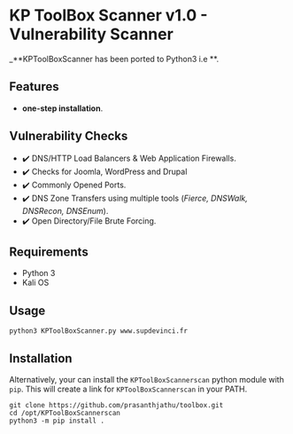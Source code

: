 # KP ToolBox Scanner v1.0 - Vulnerability Scanner
_**KPToolBoxScanner has been ported to Python3 i.e **. 


## Features
- **one-step installation**.



## Vulnerability Checks
- :heavy_check_mark: DNS/HTTP Load Balancers & Web Application Firewalls.
- :heavy_check_mark: Checks for Joomla, WordPress and Drupal
- :heavy_check_mark: Commonly Opened Ports.
- :heavy_check_mark: DNS Zone Transfers using multiple tools (_Fierce, DNSWalk, DNSRecon, DNSEnum_).
- :heavy_check_mark: Open Directory/File Brute Forcing.


## Requirements
- Python 3
- Kali OS 

## Usage 
 `python3 KPToolBoxScanner.py www.supdevinci.fr`



## Installation

Alternatively, your can install the `KPToolBoxScannerscan` python module with `pip`. This will create a link for `KPToolBoxScannerscan` in your PATH. 

```
git clone https://github.com/prasanthjathu/toolbox.git
cd /opt/KPToolBoxScannerscan
python3 -m pip install .
```


